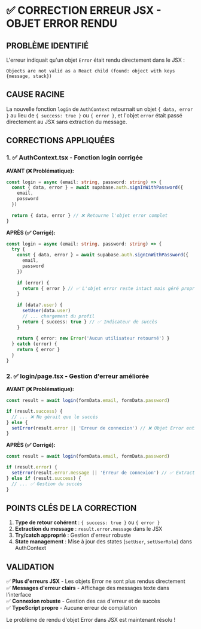 # ✅ CORRECTION ERREUR JSX - OBJET ERROR RENDU

## PROBLÈME IDENTIFIÉ

L'erreur indiquait qu'un objet `Error` était rendu directement dans le JSX :
```
Objects are not valid as a React child (found: object with keys {message, stack})
```

## CAUSE RACINE

La nouvelle fonction `login` de `AuthContext` retournait un objet `{ data, error }` au lieu de `{ success: true }` ou `{ error }`, et l'objet `error` était passé directement au JSX sans extraction du message.

## CORRECTIONS APPLIQUÉES

### 1. ✅ AuthContext.tsx - Fonction login corrigée

**AVANT (❌ Problématique):**
```typescript
const login = async (email: string, password: string) => {
  const { data, error } = await supabase.auth.signInWithPassword({
    email,
    password
  })
  
  return { data, error } // ❌ Retourne l'objet error complet
}
```

**APRÈS (✅ Corrigé):**
```typescript
const login = async (email: string, password: string) => {
  try {
    const { data, error } = await supabase.auth.signInWithPassword({
      email,
      password
    })
    
    if (error) {
      return { error } // ✅ L'objet error reste intact mais géré proprement
    }
    
    if (data?.user) {
      setUser(data.user)
      // ... chargement du profil
      return { success: true } // ✅ Indicateur de succès
    }
    
    return { error: new Error('Aucun utilisateur retourné') }
  } catch (error) {
    return { error }
  }
}
```

### 2. ✅ login/page.tsx - Gestion d'erreur améliorée

**AVANT (❌ Problématique):**
```typescript
const result = await login(formData.email, formData.password)

if (result.success) {
  // ... ❌ Ne gérait que le succès
} else {
  setError(result.error || 'Erreur de connexion') // ❌ Objet Error entier
}
```

**APRÈS (✅ Corrigé):**
```typescript
const result = await login(formData.email, formData.password)

if (result.error) {
  setError(result.error.message || 'Erreur de connexion') // ✅ Extraction du message
} else if (result.success) {
  // ... ✅ Gestion du succès
}
```

## POINTS CLÉS DE LA CORRECTION

1. **Type de retour cohérent** : `{ success: true }` ou `{ error }`
2. **Extraction du message** : `result.error.message` dans le JSX
3. **Try/catch approprié** : Gestion d'erreur robuste
4. **State management** : Mise à jour des states (`setUser`, `setUserRole`) dans AuthContext

## VALIDATION

✅ **Plus d'erreurs JSX** - Les objets Error ne sont plus rendus directement  
✅ **Messages d'erreur clairs** - Affichage des messages texte dans l'interface  
✅ **Connexion robuste** - Gestion des cas d'erreur et de succès  
✅ **TypeScript propre** - Aucune erreur de compilation  

Le problème de rendu d'objet Error dans JSX est maintenant résolu !




